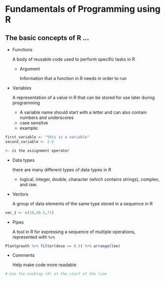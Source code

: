 # Fundamentals of Programming using R
## The basic concepts of R ...
* Functions

  A body of reusable code used to perform specific tasks in R
  * Argument

    Information that a function in R needs in order to run
* Variables

  A representation of a value in R that can be stored for use later during programming
    * A variable name should start with a letter and can also contain numbers and underscores
    * case sensitve
    * example:
```R
first_variable <- "this is a variable"
second_variable <- 2.5

<- is the assignment operator
```
* Data types

  there are many different types of data types in R

   * logical, integer, double, character (which contains strings), complex, and raw.

  
* Vectors

  A group of data elements of the same type stored in a sequence in R

```R
vec_1 <- c(10,40.5,71)
```
* Pipes

  A tool in R for expressing a sequence of multiple operations, represented with `%>%`

```R
Plantgrowth %>% filter(dose == 0.5) %>% arrange(len)
```
* Comments

    Help make code more readable

```R
# Use the hashtag (#) at the start of the line
```
